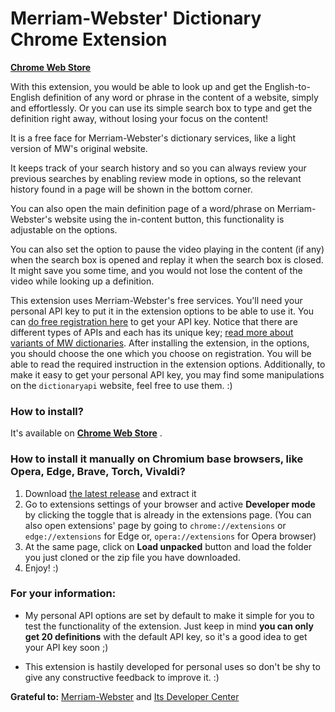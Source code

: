 # Merriam-Webster' Dictionary Chrome Extension

**[Chrome Web Store](https://chrome.google.com/webstore/detail/merriam-webster-dictionar/gmhgdiamihghcepkeapfoeakphffcdkk)**

With this extension, you would be able to look up and get the English-to-English definition of any word or phrase in the
content of a website, simply and effortlessly. Or you can use its simple search box to type and get the definition right
away, without losing your focus on the content!

It is a free face for Merriam-Webster's dictionary services, like a light version of MW's original website.

It keeps track of your search history and so you can always review your previous searches by enabling review mode in
options, so the relevant history found in a page will be shown in the bottom corner.

You can also open the main definition page of a word/phrase on Merriam-Webster's website using the in-content button,
this functionality is adjustable on the options.

You can also set the option to pause the video playing in the content (if any) when the search box is opened and replay
it when the search box is closed. It might save you some time, and you would not lose the content of the video while
looking up a definition.

This extension uses Merriam-Webster's free services. You'll need your personal API key to put it in the extension
options to be able to use it. You can [do free registration here](https://dictionaryapi.com/register/index) to get your
API key. Notice that there are different types of APIs and each has its unique
key; [read more about variants of MW dictionaries](https://dictionaryapi.com/products/index). After installing the
extension, in the options, you should choose the one which you choose on registration. You will be able to read the
required instruction in the extension options. Additionally, to make it easy to get your personal API key, you may find
some manipulations on the `dictionaryapi` website, feel free to use them. :)

### How to install?

It's available
on **[Chrome Web Store](https://chrome.google.com/webstore/detail/merriam-webster-dictionar/gmhgdiamihghcepkeapfoeakphffcdkk)**
.

### How to install it manually on Chromium base browsers, like Opera, Edge, Brave, Torch, Vivaldi?

1. Download [the latest release](https://github.com/behnamazimi/merriam-webster-dictionary-extension/releases) and
   extract it
2. Go to extensions settings of your browser and active **Developer mode** by clicking the toggle that is already in the
   extensions page. (You can also open extensions' page by going to `chrome://extensions` or `edge://extensions` for
   Edge or, `opera://extensions` for Opera browser)
3. At the same page, click on **Load unpacked** button and load the folder you just cloned or the zip
   file you have downloaded.
4. Enjoy! :)

### For your information:

- My personal API options are set by default to make it simple for you to test the functionality of the extension. Just
  keep in mind **you can only get 20 definitions** with the default API key, so it's a good idea to get your API key
  soon ;)

- This extension is hastily developed for personal uses so don't be shy to give any constructive feedback to improve
  it. :)

**Grateful to:** [Merriam-Webster](https://www.merriam-webster.com/)
and [Its Developer Center](https://dictionaryapi.com/) 
